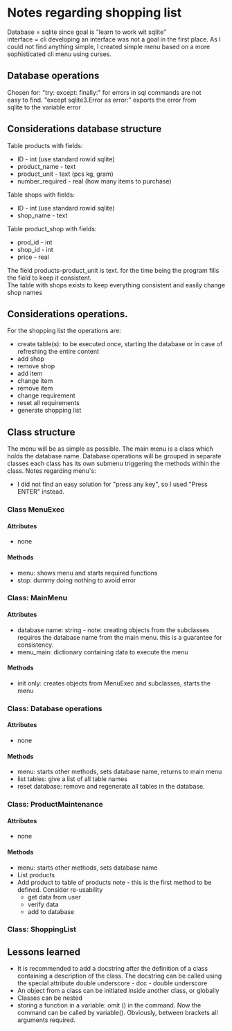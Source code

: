 # Notes regarding shopping list  
Database = sqlite since goal is "learn to work wit sqlite"  
interface = cli developing an interface was not a goal in the first place. As I could not
find anything simple, I created simple menu based on a more sophisticated cli menu using curses. 
## Database operations    
Chosen for:  "try: except: finally:" for errors in sql commands are not  
easy to find. "except sqlite3.Error as error:" exports the error from  
sqlite to the variable error
## Considerations database structure  
Table products with fields:
- ID - int (use standard rowid sqlite)
- product_name - text 
- product_unit - text (pcs kg, gram)
- number_required - real (how many items to purchase)

Table shops with fields: 
- ID - int (use standard rowid sqlite)
- shop_name - text

Table product_shop with fields:  
- prod_id - int
- shop_id - int
- price - real

The field products-product_unit is text. for the time being the program fills the field to keep 
it consistent.  
The table with shops exists to keep everything consistent and easily change shop names
## Considerations operations.  
For the shopping list the operations are:  
- create table(s): to be executed once, starting the database or in case of refreshing the 
  entire content
- add shop
- remove shop
- add item
- change item
- remove item
- change requirement
- reset all requirements
- generate shopping list 
## Class structure
The menu will be as simple as possible. The main menu is a class which holds the database name. Database
operations will be grouped in separate classes each class has its own submenu triggering the methods 
within the class.
Notes regarding menu's:  
- I did not find an easy solution for "press any key", so I used "Press ENTER" instead.
### Class MenuExec
#### Attributes
- none
#### Methods
- menu: shows menu and starts required functions
- stop: dummy doing nothing to avoid error 
### Class: MainMenu
#### Attributes
- database name: string - note: creating objects from the subclasses requires the database name from the 
  main menu. this is a guarantee for consistency.
- menu_main: dictionary containing data to execute the menu
#### Methods
- init only: creates objects from MenuExec and subclasses, starts the menu
### Class: Database operations
#### Attributes
- none
#### Methods
- menu: starts other methods, sets database name, returns to main menu
- list tables: give a list of all table names
- reset database: remove and regenerate all tables in the database. 
### Class: ProductMaintenance
#### Attributes
- none
#### Methods
- menu: starts other methods, sets database name
- List products 
- Add product to table of products note - this is the first method to be defined. Consider re-usability
  - get data from user
  - verify data
  - add to database
### Class: ShoppingList

## Lessons learned
- It is recommended to add a docstring after the definition of a class containing a description of the class. 
The docstring can be called using the special attribute double underscore - doc - double underscore
- An object from a class can be initiated inside another class, or globally
- Classes can be nested
- storing a function in a variable: omit () in the command. Now the command can be called by variable(). 
  Obviously, between brackets all arguments required. 